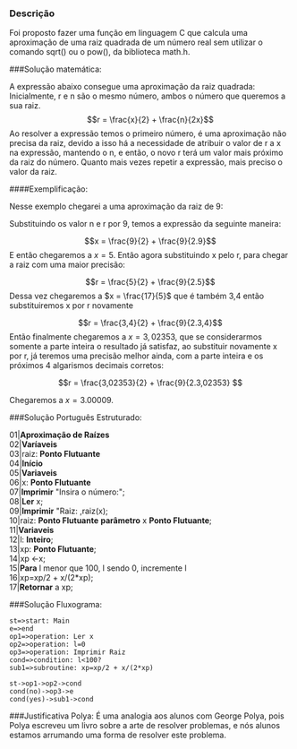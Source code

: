 ### Descrição

Foi proposto fazer uma função em linguagem C que calcula uma aproximação de uma raiz quadrada de um número real sem utilizar o comando sqrt() ou o pow(), da biblioteca math.h.

###Solução matemática:

<script type="text/javascript" src="https://cdn.mathjax.org/mathjax/latest/MathJax.js?con.."></script>

A expressão abaixo consegue uma aproximação da raiz quadrada:
Inicialmente, r e n são o mesmo número, ambos o número que queremos a sua raiz.
$$r = \frac{x}{2} + \frac{n}{2x}$$
Ao resolver a expressão temos o primeiro número, é uma aproximação não precisa da raiz, devido a isso há a necessidade de atribuir o valor de r a x na expressão, mantendo o n, e então, o novo r terá um valor mais próximo da raiz do número. Quanto mais vezes repetir a expressão, mais preciso o valor da raiz.

####Exemplificação:

Nesse exemplo chegarei a uma aproximação da raiz de 9:

Substituindo os valor n e r por 9, temos a expressão da seguinte maneira:

$$x = \frac{9}{2} + \frac{9}{2.9}$$
E então chegaremos a $x = 5$. Então agora substituindo x pelo r, para chegar a raiz com uma maior precisão:

$$r = \frac{5}{2} + \frac{9}{2.5}$$
Dessa vez chegaremos a $x = \frac{17}{5}$ que é também 3,4 então substituiremos x por r novamente

$$r = \frac{3,4}{2} + \frac{9}{2.3,4}$$
Então finalmente chegaremos a $x = 3,02353$, que se considerarmos somente a parte inteira o resultado já satisfaz, ao substituir novamente x por r, já teremos uma precisão melhor ainda, com a parte inteira e os próximos 4 algarismos decimais corretos:

$$r = \frac{3,02353}{2} + \frac{9}{2.3,02353} $$

Chegaremos a $x = 3.00009$.

###Solução Português Estruturado:

01|**Aproximação de Raízes**  
02|**Varíaveis**  
03|raiz: **Ponto Flutuante**  
04|**Início**  
05|**Variaveis**  
06|x: **Ponto Flutuante**  
07|**Imprimir** "Insira o número:";  
08|**Ler** x;  
09|**Imprimir** "Raiz: ,raiz(x);  
10|raiz: **Ponto Flutuante** **parâmetro** x **Ponto Flutuante**;  
11|**Variaveis**  
12|l: **Inteiro**;  
13|xp: **Ponto Flutuante**;  
14|xp $\leftarrow$x;  
15|**Para** l menor que 100, l sendo 0, incremente l  
16|xp=xp/2 + x/(2*xp);  
17|**Retornar** a xp;  

###Solução Fluxograma:

```flow
st=>start: Main
e=>end
op1=>operation: Ler x
op2=>operation: l=0
op3=>operation: Imprimir Raiz
cond=>condition: l<100?
sub1=>subroutine: xp=xp/2 + x/(2*xp)

st->op1->op2->cond
cond(no)->op3->e
cond(yes)->sub1->cond
```

###Justificativa Polya:
É uma analogia aos alunos com George Polya, pois Polya escreveu um livro sobre a arte de resolver problemas, e nós alunos estamos arrumando uma forma de resolver este problema.

	

